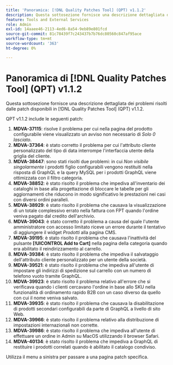 ```yaml
---
title: 'Panoramica: [!DNL Quality Patches Tool] (QPT) v1.1.2'
description: Questa sottosezione fornisce una descrizione dettagliata dei problemi risolti dalle patch disponibili in  [!DNL Quality Patches Tool] (QPT) v1.1.2.
feature: Tools and External Services
role: Admin
exl-id: 14aaee46-2113-4ed6-8a54-9eb89e801fcd
source-git-commit: 81c78439f7c243437b7b76dc80560c847af95ace
workflow-type: tm+mt
source-wordcount: '363'
ht-degree: 0%

---
```


# Panoramica di [!DNL Quality Patches Tool] (QPT) v1.1.2

Questa sottosezione fornisce una descrizione dettagliata dei problemi risolti dalle patch disponibili in [!DNL Quality Patches Tool] (QPT) v1.1.2.

QPT v1.1.2 include le seguenti patch:

1. **MDVA-37115**: risolve il problema per cui nella pagina del prodotto configurabile viene visualizzato un avviso non necessario di *Solo 0 lasciato*.
1. **MDVA-37364**: è stato corretto il problema per cui l&#39;attributo cliente personalizzato del tipo di data interrompe l&#39;interfaccia utente della griglia del cliente.
1. **MDVA-38447**: sono stati risolti due problemi: in cui *Non visibile singolarmente* i prodotti figlio configurabili vengono restituiti nella risposta di GraphQL e la query MySQL per i prodotti GraphQL viene ottimizzata con il filtro categoria.
1. **MDVA-38852**: è stato risolto il problema che impediva all&#39;inventario dei cataloghi in base alla progettazione di bloccare le tabelle per gli aggiornamenti che riducono in modo significativo le prestazioni nei casi con diversi ordini paralleli.
1. **MDVA-38929**: è stato risolto il problema che causava la visualizzazione di un totale complessivo errato nella fattura con FPT quando l&#39;ordine veniva pagato dal credito dell&#39;archivio.
1. **MDVA-39043**: è stato corretto il problema a causa del quale l&#39;utente amministratore con accesso limitato riceve un errore durante il tentativo di aggiungere il widget *Prodotti* alla pagina CMS.
1. **MDVA-39195**: è stato risolto il problema che causava l&#39;inattività del pulsante **[!UICONTROL Add to Cart]** nella pagina della categoria quando era abilitato il reindirizzamento al carrello.
1. **MDVA-39384**: è stato risolto il problema che impediva il salvataggio dell&#39;attributo cliente personalizzato per un utente della società.
1. **MDVA-39521**: è stato risolto il problema che impediva all&#39;utente di impostare gli indirizzi di spedizione sul carrello con un numero di telefono vuoto tramite GraphQL.
1. **MDVA-39923**: è stato risolto il problema relativo all&#39;errore che si verificava quando i clienti cercavano l&#39;ordine in base allo SKU nella funzionalità di ordinamento rapido B2B con un caso diverso da quello con cui il nome veniva salvato.
1. **MDVA-39935**: è stato risolto il problema che causava la disabilitazione di prodotti secondari configurabili da parte di GraphQL a livello di sito Web.
1. **MDVA-39966**: è stato risolto il problema relativo alla distribuzione di impostazioni internazionali non corrette.
1. **MDVA-39986**: è stato risolto il problema che impediva all&#39;utente di effettuare un ordine in Admin su MacOS utilizzando il browser Safari.
1. **MDVA-40134**: è stato risolto il problema che impediva a GraphQL di restituire i prodotti correlati quando è abilitato il catalogo condiviso.

Utilizza il menu a sinistra per passare a una pagina patch specifica.
